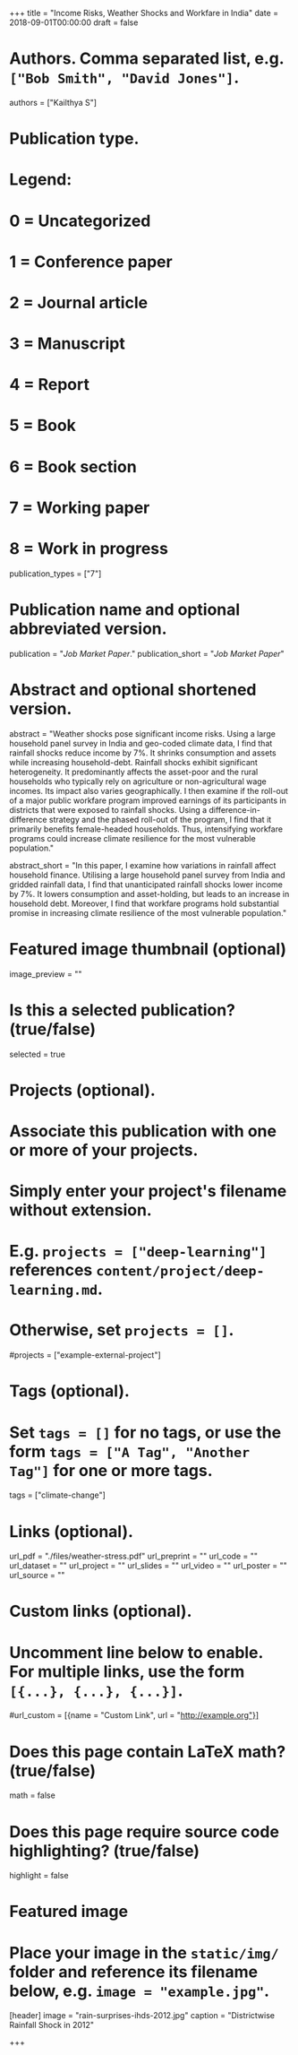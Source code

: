 +++
title = "Income Risks, Weather Shocks and Workfare in India"
date = 2018-09-01T00:00:00
draft = false

# Authors. Comma separated list, e.g. `["Bob Smith", "David Jones"]`.
authors = ["Kailthya S"]

# Publication type.
# Legend:
# 0 = Uncategorized
# 1 = Conference paper
# 2 = Journal article
# 3 = Manuscript
# 4 = Report
# 5 = Book
# 6 = Book section
# 7 = Working paper
# 8 = Work in progress
publication_types = ["7"]

# Publication name and optional abbreviated version.
publication = "*Job Market Paper*."
publication_short = "*Job Market Paper*"

# Abstract and optional shortened version.
abstract = "Weather shocks pose significant income risks. Using a large household panel survey in India and geo-coded climate data, I find that rainfall shocks reduce income by 7%. It shrinks consumption and assets while increasing household-debt. Rainfall shocks exhibit significant heterogeneity. It predominantly affects the asset-poor and the rural households who typically rely on agriculture or non-agricultural wage incomes. Its impact also varies geographically. I then examine if the roll-out of a major public workfare program improved earnings of its participants in districts that were exposed to rainfall shocks. Using a difference-in-difference strategy and the phased roll-out of the program, I find that it primarily benefits female-headed households. Thus, intensifying workfare programs could increase climate resilience for the most vulnerable population."

abstract_short = "In this paper, I examine how variations in rainfall affect household finance. Utilising a large household panel survey from India and gridded rainfall data, I find that unanticipated rainfall shocks lower income by 7%. It lowers consumption and asset-holding, but leads to an increase in household debt. Moreover, I find that workfare programs hold substantial promise in increasing climate resilience of the most vulnerable population."

# Featured image thumbnail (optional)
image_preview = ""

# Is this a selected publication? (true/false)
selected = true

# Projects (optional).
#   Associate this publication with one or more of your projects.
#   Simply enter your project's filename without extension.
#   E.g. `projects = ["deep-learning"]` references `content/project/deep-learning.md`.
#   Otherwise, set `projects = []`.
#projects = ["example-external-project"]

# Tags (optional).
#   Set `tags = []` for no tags, or use the form `tags = ["A Tag", "Another Tag"]` for one or more tags.
tags = ["climate-change"]

# Links (optional).
url_pdf = "./files/weather-stress.pdf"
url_preprint = ""
url_code = ""
url_dataset = ""
url_project = ""
url_slides = ""
url_video = ""
url_poster = ""
url_source = ""

# Custom links (optional).
#   Uncomment line below to enable. For multiple links, use the form `[{...}, {...}, {...}]`.
#url_custom = [{name = "Custom Link", url = "http://example.org"}]

# Does this page contain LaTeX math? (true/false)
math = false

# Does this page require source code highlighting? (true/false)
highlight = false

# Featured image
# Place your image in the `static/img/` folder and reference its filename below, e.g. `image = "example.jpg"`.
[header]
image = "rain-surprises-ihds-2012.jpg"
caption = "Districtwise Rainfall Shock in 2012"

+++
